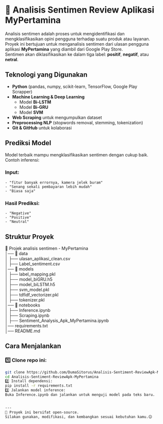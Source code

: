 # 🚀 Analisis Sentimen Review Aplikasi MyPertamina

Analisis sentimen adalah proses untuk mengidentifikasi dan mengklasifikasikan opini pengguna terhadap suatu produk atau layanan.  
Proyek ini bertujuan untuk menganalisis sentimen dari ulasan pengguna aplikasi **MyPertamina** yang diambil dari Google Play Store.  
Sentimen akan diklasifikasikan ke dalam tiga label: **positif**, **negatif**, atau **netral**.


## **Teknologi yang Digunakan**  
- **Python** (pandas, numpy, scikit-learn, TensorFlow, Google Play Scrapper)  
- **Machine Learning & Deep Learning**  
  - Model **Bi-LSTM**  
  - Model **Bi-GRU**  
  - Model **SVM**  
- **Web Scraping** untuk mengumpulkan dataset  
- **Preprocessing NLP** (stopwords removal, stemming, tokenization)  
- **Git & GitHub** untuk kolaborasi  

## **Prediksi Model**  
Model terbaik mampu mengklasifikasikan sentimen dengan cukup baik. 
Contoh inferensi:  
### **Input:**  
    - "fitur banyak errornya, kamera jelek buram"   
    - "Senang sekali pembayaran lebih mudah"  
    - "Biasa saja"  

### **Hasil Prediksi:**  
    - "Negative"  
    - "Positive"  
    - "Neutral"  

## **Struktur Proyek**  
📁 Projek analisis sentimen - MyPertamina  
│── 📂 data  
│   ├── ulasan_aplikasi_clean.csv  
│   ├── Label_sentiment.csv   
│── 📂 models   
│   ├── label_mapping.pkl  
│   ├── model_biGRU.h5   
│   ├── model_biLSTM.h5   
│   ├── svm_model.pkl   
│   ├── tdfidf_vectorizer.pkl   
│   ├── tokenizer.pkl   
│── 📂 notebooks     
│   ├── Inference.ipynb   
│   ├── Scraping.ipynb   
│   ├── Sentiment_Analysis_Apk_MyPertamina.ipynb   
│── requirements.txt    
│── README.md    

## **Cara Menjalankan**  
### 1️⃣ Clone repo ini: 
```sh
git clone https://github.com/DumaSitorus/Analisis-Sentiment-ReviewApk-MyPertamina.git
cd Analisis-Sentiment-ReviewApk-MyPertamina 
2️⃣ Install dependensi:
pip install -r requirements.txt
3️⃣ Jalankan model inference:
Buka Inference.ipynb dan jalankan untuk menguji model pada teks baru.


---
📢 Proyek ini bersifat open-source.  
Silakan gunakan, modifikasi, dan kembangkan sesuai kebutuhan kamu.😊
